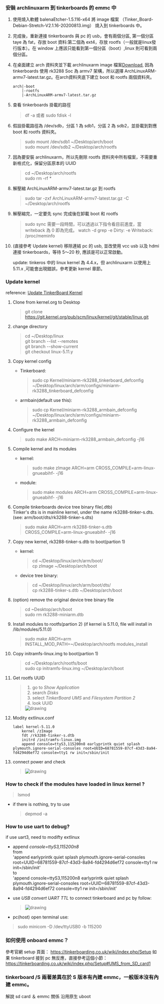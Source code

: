 ### 安裝 archlinuxarm 到 tinkerboards 的 emmc 中

1. 使用燒入軟體 balenaEtcher-1.5.116-x64 將 image
檔案 （Tinker_Board-Debian-Stretch-V2.1.16-20200813.img）
燒入到 tinkerboards 中。

2. 完成後，重新連接 tinkerboards 與 pc 的 usb，會有兩個分區,
第一個分區taye 為 fat，存放 boot 資料:第二個為 ext4，存放 rootfs（一般就是linux發行版本）。在 window 上應該只能看到第一個分區（boot）,linux 則可看到兩個分區。

<!-- 3. 移除連接中的 tinkerboards 裝置, 一般是掛載在 /dev/sdX，X-> 取決於有幾個外接usb除存裝置，如果 tinkerboard 為第二個，則為 sdb, 第一個分區為 sdb1，以此類推數字與分區關係。

    `sudo umount /dev/sdb*` -->

4. 在桌面建立 arch 資料夾並下載 archlinuxarm image 檔案[Download](https://archlinuxarm.org/about/downloads), 因為tinkerboards 使用 rk3288 Soc 為 armv7 架構，所以選擇 ArchLinuxARM-armv7-latest.tar.gz。在arch資料夾底下建立 boot 和 rootfs 兩個資料夾。

    ```
    arch|-boot
        |-rootfs
        |-ArchLinuxARM-armv7-latest.tar.gz
    ```

5. 查看 tinkerboards 掛載的路徑
    > df -a 或者 sudo fdisk -l

<!-- 5. 假設因為目前 /dev/sdb2 上面是官方 debain 中的檔案，刪除資料夾中所有檔案。

    `yes | sudo mkfs.ext4 /dev/sdb4` -->

6. 假設掛載路徑為 /dev/sdb，分區 1 為 sdb1，分區 2 為 sdb2，並掛載到對應 boot 和 rootfs 資料夾。
    > sudo mount /dev/sdb1 ~/Desktop/arch/boot  
    sudo mount /dev/sdb2 ~/Desktop/arch/rootfs

7. 因為要安裝 archlinuxarm，所以先刪除 rootfs 資料夾中所有檔案，不需要重新格式化，保留分區原本的 UUID
    > cd ~/Desktop/arch/rootfs  
    sudo rm -rf *  
 
8. 解壓縮 ArchLinuxARM-armv7-latest.tar.gz 到 rootfs
    > sudo tar -zxf ArchLinuxARM-armv7-latest.tar.gz -C ~/Desktop/arch/rootfs

9. 解壓縮完，一定要先 sync 完成後在卸載 boot 和 rootfs  
    > sudo sync
    需要一段時間，可以透過以下指令看目前進度，當 writeback 為 0 即為完成。
    > watch -d grep -e Dirty: -e Writeback: /proc/meminfo

10. (直接參考 Update kernel) 移除連結 pc 的 usb, 並改使用 vcc usb 以及 hdmi 連接 tinkerboards，等待 5～20 秒, 應該是可以正常啟動。

    update: tinkeros 中的 linux kernel 為 4.4.x，但 archlinuxarm 以使用上 5.11.x ,可能會出現錯誤，參考更新 kernel 章節。
    
### Update kernel

reference: [Update TinkerBoard Kernel](https://gist.github.com/TinkerTeam/6286550ce70d34f6b3d483cd803da786#gistcomment-3563189)

1. Clone from kernel.org to Desktop
    > git clone https://git.kernel.org/pub/scm/linux/kernel/git/stable/linux.git

2. change directory
    > cd ~/Desktop/linux  
    git branch --list --remotes  
    git branch --show-current  
    git checkout linux-5.11.y

3. Copy kernel config  
    - Tinkerboard:    
        > sudo cp Kernel/miniarm-rk3288_tinkerboard_defconfig ~/Desktop/linux/arch/arm/configs/miniarm-rk3288_tinkerboard_defconfig

    - armbain(default use this):   
        > sudo cp Kernel/miniarm-rk3288_armbain_defconfig ~/Desktop/linux/arch/arm/configs/miniarm-rk3288_armbain_defconfig

4. Configure the kernel
    > sudo make ARCH=miniarm-rk3288_armbain_defconfig -j16

5. Compile kernel and its modules
    - kernel:
        > sudo make zImage ARCH=arm CROSS_COMPILE=arm-linux-gnueabihf- -j16
    - module:
        > sudo make modules ARCH=arm CROSS_COMPILE=arm-linux-gnueabihf- -j16

6. Compile tinkerboards device tree binary file(.dtb)   
Tinker's dts is in mainline kernel, under the name rk3288-tinker-s.dts.(see: arm/boot/dts/rk3288-tinker-s.dts)
    > sudo make ARCH=arm rk3288-tinker-s.dtb CROSS_COMPILE=arm-linux-gnueabihf- -j16

7. Copy new kernel, rk3288-tinker-s.dtb to boot(partion 1)
    - kernel:
        > cd ~/Desktop/linux/arch/arm/boot/  
        cp zImage ~/Desktop/arch/boot
    - device tree binary:
        >cd ~/Desktop/linux/arch/arm/boot/dts/   
        cp rk3288-tinker-s.dtb ~/Desktop/arch/boot

8. (option) remove the original device tree binary file
    > cd ~Desktop/arch/boot  
    sudo rm rk3288-miniarm.dtb

9. Install modules to rootfs(partion 2)
(if kernel is 5.11.0, file will install in /lib/modules/5.11.0)
    > sudo make ARCH=arm INSTALL_MOD_PATH=~/Desktop/arch/rootfs modules_install

10. Copy initramfs-linux.img to boot(partion 1)
    > cd ~/Desktop/arch/rootfs/boot  
   sudo cp initramfs-linux.img ~/Desktop/arch/boot

11. Get rootfs UUID
    > 1. go to *Show Application*
    > 2. search *Disks*
    > 3. select *TinkerBoard UMS* and *Filesystem Partition 2*
    > 4. look UUID
    > <img src="img/disks.png" alt="drawing"/>

9. Modity extlinux.conf
    ```
    label kernel-5.11.0
        kernel /zImage
        fdt /rk3288-tinker-s.dtb
        initrd /initramfs-linux.img
        append console=ttyS3,115200n8 earlyprintk quiet splash plymouth.ignore-serial-consoles root=UUID=68781559-87cf-43d3-8a94-fd4294d6ef72 console=tty1 rw init=/sbin/init
    ```
10. connect power and check
    > <img src="img/uname_pacman_version.png" alt="drawing"/>

### How to check if the modules have loaded in linux kernel ?
> lsmod  
- if there is nothing, try to use 
    > depmod -a
### How to use uart to debug?
if use uart3, need to modifty extlinux
- append *console=ttyS3,115200n8*  
    from  
    'append earlyprintk quiet splash plymouth.ignore-serial-consoles root=UUID=68781559-87cf-43d3-8a94-fd4294d6ef72 console=tty1 rw init=/sbin/init'  
    to  
    'append console=ttyS3,115200n8 earlyprintk quiet splash plymouth.ignore-serial-consoles root=UUID=68781559-87cf-43d3-8a94-fd4294d6ef72 console=tty1 rw init=/sbin/init'
- use *USB convert UART TTL* to connect tinkerboard and pc by follow: 
    > <img src="img/gpio-pinout.png" alt="drawing"/>

- pc(host) open terminal use:
> sudo minicom -D /dev/ttyUSB0 -b 115200 

### 如何使用 onboard emmc？
參考官網 setup 頁面：
https://tinkerboarding.co.uk/wiki/index.php/Setup
如果 tinkerboard 接到 pc 無反應，直接參考這個小節：
https://tinkerboarding.co.uk/wiki/index.php/Setup#UMS_from_SD_card1

### tinkerboard /S 兩著差異在於 S 版本有內建 emmc，一般版本沒有內建 emmc。

解說 sd card ＆ emmc 關係
沿用原生 uboot 
